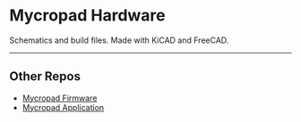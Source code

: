 # Mycropad Hardware
Schematics and build files. Made with KiCAD and FreeCAD.

---
## Other Repos
- [Mycropad Firmware](https://github.com/meronz/mycropad-fw)
- [Mycropad Application](https://github.com/meronz/mycropad-app)
